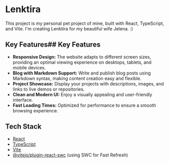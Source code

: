 # Lenktira

This project is my personal pet project of mine, built with React, TypeScript, and Vite. I'm creating Lenktira for my beautiful wife Jelena. :)

## Key Features## Key Features

- **Responsive Design:** The website adapts to different screen sizes, providing an optimal viewing experience on desktops, tablets, and mobile devices.
- **Blog with Markdown Support:** Write and publish blog posts using Markdown syntax, making content creation easy and flexible.
- **Project Showcase:** Display your projects with descriptions, images, and links to live demos or repositories.
- **Clean and Modern UI:** Enjoy a visually appealing and user-friendly interface.
- **Fast Loading Times:** Optimized for performance to ensure a smooth browsing experience.

## Tech Stack

- [React](https://reactjs.org/)
- [TypeScript](https://www.typescriptlang.org/)
- [Vite](https://vitejs.dev/)
- [@vitejs/plugin-react-swc](https://github.com/vitejs/vite-plugin-react-swc) (using SWC for Fast Refresh)

